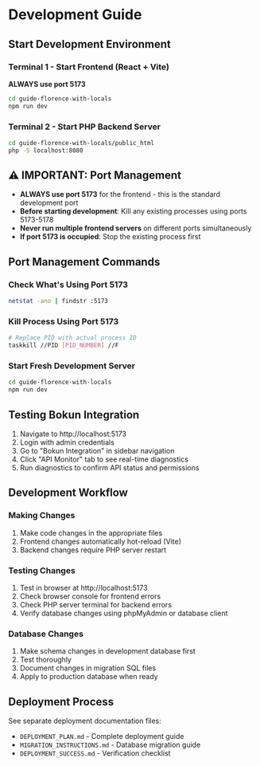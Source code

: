 # Development Guide

## Start Development Environment

### Terminal 1 - Start Frontend (React + Vite)

**ALWAYS use port 5173**

```bash
cd guide-florence-with-locals
npm run dev
```

### Terminal 2 - Start PHP Backend Server

```bash
cd guide-florence-with-locals/public_html
php -S localhost:8080
```

## ⚠️ IMPORTANT: Port Management

- **ALWAYS use port 5173** for the frontend - this is the standard development port
- **Before starting development**: Kill any existing processes using ports 5173-5178
- **Never run multiple frontend servers** on different ports simultaneously
- **If port 5173 is occupied**: Stop the existing process first

## Port Management Commands

### Check What's Using Port 5173

```bash
netstat -ano | findstr :5173
```

### Kill Process Using Port 5173

```bash
# Replace PID with actual process ID
taskkill //PID [PID_NUMBER] //F
```

### Start Fresh Development Server

```bash
cd guide-florence-with-locals
npm run dev
```

## Testing Bokun Integration

1. Navigate to http://localhost:5173
2. Login with admin credentials
3. Go to "Bokun Integration" in sidebar navigation
4. Click "API Monitor" tab to see real-time diagnostics
5. Run diagnostics to confirm API status and permissions

## Development Workflow

### Making Changes

1. Make code changes in the appropriate files
2. Frontend changes automatically hot-reload (Vite)
3. Backend changes require PHP server restart

### Testing Changes

1. Test in browser at http://localhost:5173
2. Check browser console for frontend errors
3. Check PHP server terminal for backend errors
4. Verify database changes using phpMyAdmin or database client

### Database Changes

1. Make schema changes in development database first
2. Test thoroughly
3. Document changes in migration SQL files
4. Apply to production database when ready

## Deployment Process

See separate deployment documentation files:
- `DEPLOYMENT_PLAN.md` - Complete deployment guide
- `MIGRATION_INSTRUCTIONS.md` - Database migration guide
- `DEPLOYMENT_SUCCESS.md` - Verification checklist
